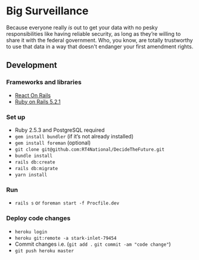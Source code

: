 # Big Surveillance

Because everyone really _is_ out to get your data with no pesky responsibilities
like having reliable security, as long as they’re willing to share it with the
federal government. Who, you know, are totally trustworthy to use that data in a
way that doesn't endanger your first amendment rights.

## Development

### Frameworks and libraries

* [React On Rails][02]
* [Ruby on Rails 5.2.1][03]

### Set up

* Ruby 2.5.3 and PostgreSQL required
* `gem install bundler` (if it’s not already installed)
* `gem install foreman` (optional)
* `git clone git@github.com:RT4National/DecideTheFuture.git`
* `bundle install`
* `rails db:create`
* `rails db:migrate`
* `yarn install`

### Run

* `rails s` or `foreman start -f Procfile.dev`

### Deploy code changes

* `heroku login`
* `heroku git:remote -a stark-inlet-79454`
* Commit changes i.e. (`git add .` `git commit -am "code change"`)
* `git push heroku master`

[02]: https://github.com/shakacode/react_on_rails
[03]: https://rubyonrails.org/
